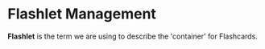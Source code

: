 # Flashlet Management
**Flashlet** is the term we are using to describe the 'container' for Flashcards.